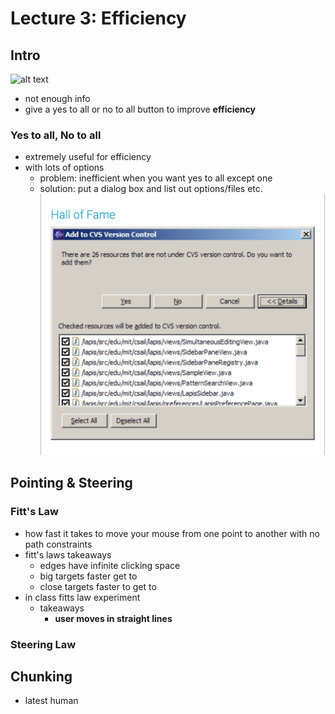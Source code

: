 # Lecture 3: Efficiency

## Intro
![alt text](./imgs/cookie-warming.jpeg)
- not enough info
- give a yes to all or no to all button to improve __efficiency__

### Yes to all, No to all
- extremely useful for efficiency
- with lots of options
    - problem: inefficient when you want yes to all except one
    - solution: put a dialog box and list out options/files etc.
        ![alt text](./imgs/dialog-yes-to-all.jpeg)

## Pointing & Steering

### Fitt's Law
- how fast it takes to move your mouse from one point to another with
    no path constraints
- fitt's laws takeaways
    - edges have infinite clicking space
    - big targets faster get to
    - close targets faster to get to
- in class fitts law experiment
    - takeaways
        - __user moves in straight lines__

### Steering Law


## Chunking
- latest human
